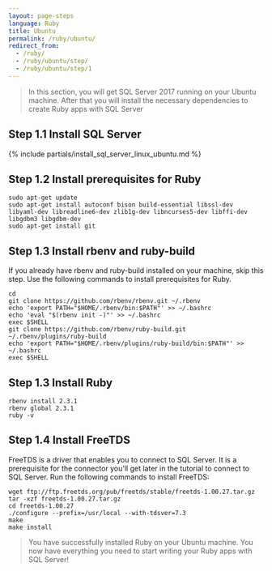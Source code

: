 ```yaml
---
layout: page-steps
language: Ruby
title: Ubuntu
permalink: /ruby/ubuntu/
redirect_from:
  - /ruby/
  - /ruby/ubuntu/step/
  - /ruby/ubuntu/step/1
---
```


> In this section, you will get SQL Server 2017 running on your Ubuntu machine. After that you will install the necessary dependencies to create Ruby apps with SQL Server

## Step 1.1 Install SQL Server
{% include partials/install_sql_server_linux_ubuntu.md %}

## Step 1.2 Install prerequisites for Ruby
```terminal
sudo apt-get update
sudo apt-get install autoconf bison build-essential libssl-dev libyaml-dev libreadline6-dev zlib1g-dev libncurses5-dev libffi-dev libgdbm3 libgdbm-dev
sudo apt-get install git
```
    
## Step 1.3 Install rbenv and ruby-build
If you already have rbenv and ruby-build installed on your machine, skip this step. Use the following commands to install prerequisites for Ruby.
```terminal
cd
git clone https://github.com/rbenv/rbenv.git ~/.rbenv
echo 'export PATH="$HOME/.rbenv/bin:$PATH"' >> ~/.bashrc
echo 'eval "$(rbenv init -)"' >> ~/.bashrc
exec $SHELL
git clone https://github.com/rbenv/ruby-build.git ~/.rbenv/plugins/ruby-build
echo 'export PATH="$HOME/.rbenv/plugins/ruby-build/bin:$PATH"' >> ~/.bashrc
exec $SHELL
```

## Step 1.3 Install Ruby
```terminal
rbenv install 2.3.1
rbenv global 2.3.1
ruby -v
```
## Step 1.4 Install FreeTDS
FreeTDS is a driver that enables you to connect to SQL Server. It is a prerequisite for the connector you'll get later in the tutorial to connect to SQL Server. Run the following commands to install FreeTDS:
```terminal
wget ftp://ftp.freetds.org/pub/freetds/stable/freetds-1.00.27.tar.gz
tar -xzf freetds-1.00.27.tar.gz
cd freetds-1.00.27
./configure --prefix=/usr/local --with-tdsver=7.3
make
make install
```

> You have successfully installed Ruby on your Ubuntu machine. You now have everything you need to start writing your Ruby apps with SQL Server!
